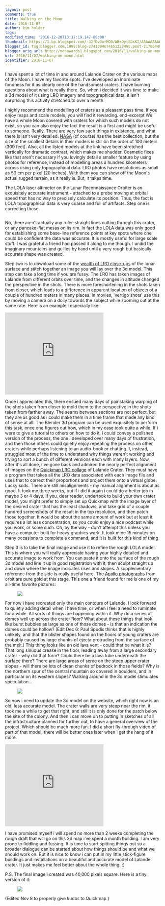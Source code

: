 ```yaml
---
layout: post
comments: true
title: Walking on the Moon
date: 2016-11-07
author: kim holder
tags:
modified_time: '2016-12-20T13:17:19.147-08:00'
thumbnail: https://1.bp.blogspot.com/-G2fDv3xrMO0/WBkDyt8DxKI/AAAAAAAAWUE/EUe0ot6c2X4LJ2P8r_KPChDxQjTazkzXwCK4B/s72-c/LalandeLOLA.jpg
blogger_id: tag:blogger.com,1999:blog-2741304674651227490.post-2178644973514489727
blogger_orig_url: http://moonwards1.blogspot.com/2016/11/walking-on-moon.html
url: 2016/11/07/walking-on-moon.html
identifier: 2016-11-07
---
```


I have spent a lot of time in and around Lalande Crater on the various maps of the Moon. I have my favorite spots. I've developed an inordinate fondness for it as clearly one of the handsomest craters. I have burning questions about what is really there. So, when i decided it was time to make a 3d model of it using LRO imagery and topographical data, it isn't surprising this activity stretched to over a month.

I highly recommend the modelling of craters as a pleasant pass time. If you enjoy maps and scale models, you will find it rewarding. end-excerpt We have a whole Moon covered with craters for which such models do not exist, so you can also enjoy the fact the result is a first and might be useful to someone. Really. There are very few such things in existence, and what there is isn't very detailed. [NASA](https://nasa3d.arc.nasa.gov/search/lunar) (of course) has the best collection, but the size of the smallest details in their models is still on the order of 100 meters (300 feet). Also, all the listed models at the link have been stretched vertically for dramatic contrast, which makes me shudder. Cosmetic fixes like that aren't necessary if you lovingly detail a smaller feature by using photos for reference, instead of modelling areas a hundred kilometers across using only topographical data. LRO photos have resolutions as small as 50 cm per pixel (20 inches). With them you can show off the Moon's actual rugged terrain, as it really is. But, it takes time.


The LOLA laser altimeter on the Lunar Reconnaissance Orbiter is an exquisitely accurate instrument - attached to a probe moving at orbital speed that has no way to precisely calculate its position. Thus, the fact is LOLA topographical data is very coarse and full of artifacts. Step one is correcting those.

<figure><img href="https://www.moonwards.com/img/LalandeLOLA.jpg"></figure>

No, there aren't actually any ruler-straight lines cutting through this crater, or any pancake-flat mesas on its rim. In fact the LOLA data was only good for establishing some base-line reference points at key spots where one could be confident the data was accurate. It is mostly useful for large scale stuff. I was grateful a friend had passed it along to me though. I undid the imaginary mountains and gullies by hand until a very rough but basically accurate shape was created.

Step two is to download some of the [wealth of LRO close-ups](http://wms.lroc.asu.edu/lroc/) of the lunar surface and stitch together an image you will lay over the 3d model. This step can take a long time if you are fussy. The LRO has taken images of Lalande from different orbits over time, and the changes in altitude changed the perspective in the shots. There is more foreshortening in the shots taken from closer, which leads to a difference in apparent location of objects of a couple of hundred meters in many places. In movies, 'vertigo shots' use this by moving a camera on a dolly towards the subject while zooming out at the same rate. Here is an example i especially like:

<iframe allowfullscreen=""  data-thumbnail-src="https://i.ytimg.com/vi/MWRncNMEhLw/0.jpg" frameborder="0" height="266" src="https://www.youtube.com/embed/MWRncNMEhLw?feature=player_embedded" width="320"></iframe>

Once i appreciated this, there ensued many days of painstaking warping of the shots taken from closer to mold them to the perspective in the shots taken from farther away. The seams between sections are not perfect, but they are as good as i could make them in a time frame that made any kind of sense at all. The Blender 3d program can be used exquisitely to perform this task, once one figures out how, which in my case took quite a while. If i were to give a tutorial to others on how to do it, i could convey a polished version of the process, the one i developed over many days of frustration, and then those others could quietly enjoy repeating the process on other craters while perhaps listening to an audio-book or chatting. I, instead, struggled most of the time to understand why things weren't working and trying to sort a bunch of different versions each with many layers. Now, after it's all done, i've gone back and admired the nearly perfect alignment of images on the [Quickmap LRO collage](http://bit.ly/2ftCyZs) of Lalande Crater. They must have a program that takes all the LRO data associated with each image file and uses that to correct their proportions and project them onto a virtual globe. Lucky sods. There are still misalignments - my manual alignment is about as good. It took me three weeks, but if i did it again i could do a better job in maybe 3 or 4 days. If you, dear reader, undertook to build your own crater model, you might prefer to simply set up Quickmap with the image layer of the desired crater that has the least shadows, and take grid of a couple hundred screenshots of the result in the top resolution, and then patch those together. It would be about the same amount of work but at least it requires a lot less concentration, so you could enjoy a nice podcast while you work, or some such. Oh, by the way - don't attempt this unless you have a computer built for heavy graphics work. It took mine 15 minutes on many occasions to complete a command, and it is built for this kind of thing.

Step 3 is to take the final image and use it to refine the rough LOLA model. This is where you will really appreciate having your highly detailed and accurate image to work from. You can paste it onto the surface of the rough 3d model and line it up in good registration with it, then sculpt straight up and down where the image indicates rises and slopes. A supplementary reference from the side is really useful here. The [Apollo photographs](http://www.lpi.usra.edu/resources/apollo/) from orbit are pure gold at this stage. This one a friend found for me is one of my all-time favorite pictures:

<figure><img src="https://www.moonwards.com/img/Apollo16-fromSouth-allLalande.jpg"></figure>

For now i have recreated only the main contours of Lalande. I look forward to quietly adding detail when i have time, or when i feel a need to ruminate for a while. All sorts of things are happening within it. Why do a series of domes well up across the crater floor? What about these things that look like burst bubbles as large as one of those domes - is that an indication the domes could be hollow? (Edit Dec 6: Paul Spudis thinks that is highly unlikely, and that the blister shapes found on the floors of young craters are probably caused by large chunks of ejecta protruding from the surface of the melt.) This thing looks like an old lava vent - could that be what it is? That long sinuous crease in the floor, leading away from a large secondary crater - why did that form? Could there be a lava tube underneath the surface there? There are large areas of scree on the steep upper crater slopes - will there be lots of clean chunks of bedrock in those fields? Why is the northern spur of the central mountain so covered in boulders, and in particular on its western slopes? Walking around in the 3d model stimulates speculation...

<figure><img  src="https://www.moonwards.com/img/LalandeMontage.jpg"></figure>

So now i need to update the 3d model on the website, which right now is an old, less accurate model. The crater walls are very steep near the rim, it took me a while to get that right, and still it is only done for the patch below the site of the colony. And then i can move on to putting in sketches of all the infrastructure planned for further out, to have a general overview of the project. Which should be much more fun. I did a short fly-through video of part of that model, there will be better ones later when i get the hang of it more.

<iframe data-thumbnail-src="https://i.ytimg.com/vi/VgkwPsfmAig/0.jpg" frameborder="0" height="266" src="https://www.youtube.com/embed/VgkwPsfmAig?feature=player_embedded" width="320"></iframe>

I have promised myself i will spend no more than 2 weeks completing the rough draft that will go on this 3d map i've spent a month building. I am very prone to fiddling and fussing. It is time to start spitting things out so a broader dialogue can be started about how things should be and what we should work on. But it is nice to know i can put in my little stick-figure buildings and installations on a beautiful and accurate model of Lalande crater. It just makes me feel better about the whole thing. :)

P.S. The final image i created was 40,000 pixels square. Here is a tiny version of it:

<figure><img src="https://www.moonwards.com/img/LalandeMasterImage-800.jpg"></figure>

(Edited Nov 8 to properly give kudos to Quickmap.)
